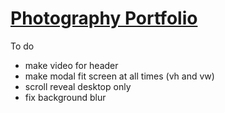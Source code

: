 # [Photography Portfolio](https://benva.github.io/)

To do
- make video for header
- make modal fit screen at all times (vh and vw)
- scroll reveal desktop only
- fix background blur
